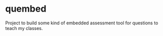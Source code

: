 # quembed
Project to build some kind of embedded assessment tool for questions to teach my classes. 
